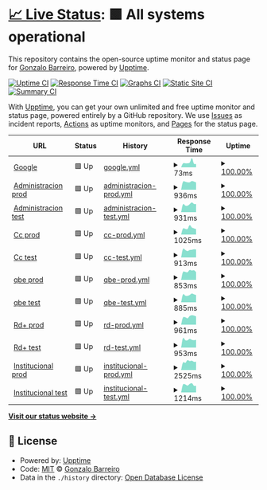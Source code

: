 # [📈 Live Status](https://Gonchito.github.io/VerifStatusPages): <!--live status--> **🟩 All systems operational**

This repository contains the open-source uptime monitor and status page for [Gonzalo Barreiro](https://Gonchito.github.io/VerifStatusPages), powered by [Upptime](https://github.com/upptime/upptime).

[![Uptime CI](https://github.com/Gonchito/VerifStatusPages/workflows/Uptime%20CI/badge.svg)](https://github.com/Gonchito/VerifStatusPages/actions?query=workflow%3A%22Uptime+CI%22)
[![Response Time CI](https://github.com/Gonchito/VerifStatusPages/workflows/Response%20Time%20CI/badge.svg)](https://github.com/Gonchito/VerifStatusPages/actions?query=workflow%3A%22Response+Time+CI%22)
[![Graphs CI](https://github.com/Gonchito/VerifStatusPages/workflows/Graphs%20CI/badge.svg)](https://github.com/Gonchito/VerifStatusPages/actions?query=workflow%3A%22Graphs+CI%22)
[![Static Site CI](https://github.com/Gonchito/VerifStatusPages/workflows/Static%20Site%20CI/badge.svg)](https://github.com/Gonchito/VerifStatusPages/actions?query=workflow%3A%22Static+Site+CI%22)
[![Summary CI](https://github.com/Gonchito/VerifStatusPages/workflows/Summary%20CI/badge.svg)](https://github.com/Gonchito/VerifStatusPages/actions?query=workflow%3A%22Summary+CI%22)

With [Upptime](https://upptime.js.org), you can get your own unlimited and free uptime monitor and status page, powered entirely by a GitHub repository. We use [Issues](https://github.com/Gonchito/VerifStatusPages/issues) as incident reports, [Actions](https://github.com/Gonchito/VerifStatusPages/actions) as uptime monitors, and [Pages](https://Gonchito.github.io/VerifStatusPages) for the status page.

<!--start: status pages-->
<!-- This summary is generated by Upptime (https://github.com/upptime/upptime) -->
<!-- Do not edit this manually, your changes will be overwritten -->
<!-- prettier-ignore -->
| URL | Status | History | Response Time | Uptime |
| --- | ------ | ------- | ------------- | ------ |
| <img alt="" src="https://icons.duckduckgo.com/ip3/null.ico" height="13"> [Google](www.google.com) | 🟩 Up | [google.yml](https://github.com/Gonchito/VerifStatusPages/commits/HEAD/history/google.yml) | <details><summary><img alt="Response time graph" src="./graphs/google/response-time-week.png" height="20"> 73ms</summary><br><a href="https://Gonchito.github.io/VerifStatusPages/history/google"><img alt="Response time 78" src="https://img.shields.io/endpoint?url=https%3A%2F%2Fraw.githubusercontent.com%2FGonchito%2FVerifStatusPages%2FHEAD%2Fapi%2Fgoogle%2Fresponse-time.json"></a><br><a href="https://Gonchito.github.io/VerifStatusPages/history/google"><img alt="24-hour response time 52" src="https://img.shields.io/endpoint?url=https%3A%2F%2Fraw.githubusercontent.com%2FGonchito%2FVerifStatusPages%2FHEAD%2Fapi%2Fgoogle%2Fresponse-time-day.json"></a><br><a href="https://Gonchito.github.io/VerifStatusPages/history/google"><img alt="7-day response time 73" src="https://img.shields.io/endpoint?url=https%3A%2F%2Fraw.githubusercontent.com%2FGonchito%2FVerifStatusPages%2FHEAD%2Fapi%2Fgoogle%2Fresponse-time-week.json"></a><br><a href="https://Gonchito.github.io/VerifStatusPages/history/google"><img alt="30-day response time 78" src="https://img.shields.io/endpoint?url=https%3A%2F%2Fraw.githubusercontent.com%2FGonchito%2FVerifStatusPages%2FHEAD%2Fapi%2Fgoogle%2Fresponse-time-month.json"></a><br><a href="https://Gonchito.github.io/VerifStatusPages/history/google"><img alt="1-year response time 78" src="https://img.shields.io/endpoint?url=https%3A%2F%2Fraw.githubusercontent.com%2FGonchito%2FVerifStatusPages%2FHEAD%2Fapi%2Fgoogle%2Fresponse-time-year.json"></a></details> | <details><summary><a href="https://Gonchito.github.io/VerifStatusPages/history/google">100.00%</a></summary><a href="https://Gonchito.github.io/VerifStatusPages/history/google"><img alt="All-time uptime 100.00%" src="https://img.shields.io/endpoint?url=https%3A%2F%2Fraw.githubusercontent.com%2FGonchito%2FVerifStatusPages%2FHEAD%2Fapi%2Fgoogle%2Fuptime.json"></a><br><a href="https://Gonchito.github.io/VerifStatusPages/history/google"><img alt="24-hour uptime 100.00%" src="https://img.shields.io/endpoint?url=https%3A%2F%2Fraw.githubusercontent.com%2FGonchito%2FVerifStatusPages%2FHEAD%2Fapi%2Fgoogle%2Fuptime-day.json"></a><br><a href="https://Gonchito.github.io/VerifStatusPages/history/google"><img alt="7-day uptime 100.00%" src="https://img.shields.io/endpoint?url=https%3A%2F%2Fraw.githubusercontent.com%2FGonchito%2FVerifStatusPages%2FHEAD%2Fapi%2Fgoogle%2Fuptime-week.json"></a><br><a href="https://Gonchito.github.io/VerifStatusPages/history/google"><img alt="30-day uptime 100.00%" src="https://img.shields.io/endpoint?url=https%3A%2F%2Fraw.githubusercontent.com%2FGonchito%2FVerifStatusPages%2FHEAD%2Fapi%2Fgoogle%2Fuptime-month.json"></a><br><a href="https://Gonchito.github.io/VerifStatusPages/history/google"><img alt="1-year uptime 100.00%" src="https://img.shields.io/endpoint?url=https%3A%2F%2Fraw.githubusercontent.com%2FGonchito%2FVerifStatusPages%2FHEAD%2Fapi%2Fgoogle%2Fuptime-year.json"></a></details>
| <img alt="" src="https://icons.duckduckgo.com/ip3/administracion.rdigitales.com.ar.ico" height="13"> [Administracion prod](https://administracion.rdigitales.com.ar/login.aspx) | 🟩 Up | [administracion-prod.yml](https://github.com/Gonchito/VerifStatusPages/commits/HEAD/history/administracion-prod.yml) | <details><summary><img alt="Response time graph" src="./graphs/administracion-prod/response-time-week.png" height="20"> 936ms</summary><br><a href="https://Gonchito.github.io/VerifStatusPages/history/administracion-prod"><img alt="Response time 937" src="https://img.shields.io/endpoint?url=https%3A%2F%2Fraw.githubusercontent.com%2FGonchito%2FVerifStatusPages%2FHEAD%2Fapi%2Fadministracion-prod%2Fresponse-time.json"></a><br><a href="https://Gonchito.github.io/VerifStatusPages/history/administracion-prod"><img alt="24-hour response time 866" src="https://img.shields.io/endpoint?url=https%3A%2F%2Fraw.githubusercontent.com%2FGonchito%2FVerifStatusPages%2FHEAD%2Fapi%2Fadministracion-prod%2Fresponse-time-day.json"></a><br><a href="https://Gonchito.github.io/VerifStatusPages/history/administracion-prod"><img alt="7-day response time 936" src="https://img.shields.io/endpoint?url=https%3A%2F%2Fraw.githubusercontent.com%2FGonchito%2FVerifStatusPages%2FHEAD%2Fapi%2Fadministracion-prod%2Fresponse-time-week.json"></a><br><a href="https://Gonchito.github.io/VerifStatusPages/history/administracion-prod"><img alt="30-day response time 946" src="https://img.shields.io/endpoint?url=https%3A%2F%2Fraw.githubusercontent.com%2FGonchito%2FVerifStatusPages%2FHEAD%2Fapi%2Fadministracion-prod%2Fresponse-time-month.json"></a><br><a href="https://Gonchito.github.io/VerifStatusPages/history/administracion-prod"><img alt="1-year response time 937" src="https://img.shields.io/endpoint?url=https%3A%2F%2Fraw.githubusercontent.com%2FGonchito%2FVerifStatusPages%2FHEAD%2Fapi%2Fadministracion-prod%2Fresponse-time-year.json"></a></details> | <details><summary><a href="https://Gonchito.github.io/VerifStatusPages/history/administracion-prod">100.00%</a></summary><a href="https://Gonchito.github.io/VerifStatusPages/history/administracion-prod"><img alt="All-time uptime 100.00%" src="https://img.shields.io/endpoint?url=https%3A%2F%2Fraw.githubusercontent.com%2FGonchito%2FVerifStatusPages%2FHEAD%2Fapi%2Fadministracion-prod%2Fuptime.json"></a><br><a href="https://Gonchito.github.io/VerifStatusPages/history/administracion-prod"><img alt="24-hour uptime 100.00%" src="https://img.shields.io/endpoint?url=https%3A%2F%2Fraw.githubusercontent.com%2FGonchito%2FVerifStatusPages%2FHEAD%2Fapi%2Fadministracion-prod%2Fuptime-day.json"></a><br><a href="https://Gonchito.github.io/VerifStatusPages/history/administracion-prod"><img alt="7-day uptime 100.00%" src="https://img.shields.io/endpoint?url=https%3A%2F%2Fraw.githubusercontent.com%2FGonchito%2FVerifStatusPages%2FHEAD%2Fapi%2Fadministracion-prod%2Fuptime-week.json"></a><br><a href="https://Gonchito.github.io/VerifStatusPages/history/administracion-prod"><img alt="30-day uptime 100.00%" src="https://img.shields.io/endpoint?url=https%3A%2F%2Fraw.githubusercontent.com%2FGonchito%2FVerifStatusPages%2FHEAD%2Fapi%2Fadministracion-prod%2Fuptime-month.json"></a><br><a href="https://Gonchito.github.io/VerifStatusPages/history/administracion-prod"><img alt="1-year uptime 100.00%" src="https://img.shields.io/endpoint?url=https%3A%2F%2Fraw.githubusercontent.com%2FGonchito%2FVerifStatusPages%2FHEAD%2Fapi%2Fadministracion-prod%2Fuptime-year.json"></a></details>
| <img alt="" src="https://icons.duckduckgo.com/ip3/administracion.rdtest.com.ar.ico" height="13"> [Administracion test](https://administracion.rdtest.com.ar:4433//login.aspx) | 🟩 Up | [administracion-test.yml](https://github.com/Gonchito/VerifStatusPages/commits/HEAD/history/administracion-test.yml) | <details><summary><img alt="Response time graph" src="./graphs/administracion-test/response-time-week.png" height="20"> 931ms</summary><br><a href="https://Gonchito.github.io/VerifStatusPages/history/administracion-test"><img alt="Response time 930" src="https://img.shields.io/endpoint?url=https%3A%2F%2Fraw.githubusercontent.com%2FGonchito%2FVerifStatusPages%2FHEAD%2Fapi%2Fadministracion-test%2Fresponse-time.json"></a><br><a href="https://Gonchito.github.io/VerifStatusPages/history/administracion-test"><img alt="24-hour response time 958" src="https://img.shields.io/endpoint?url=https%3A%2F%2Fraw.githubusercontent.com%2FGonchito%2FVerifStatusPages%2FHEAD%2Fapi%2Fadministracion-test%2Fresponse-time-day.json"></a><br><a href="https://Gonchito.github.io/VerifStatusPages/history/administracion-test"><img alt="7-day response time 931" src="https://img.shields.io/endpoint?url=https%3A%2F%2Fraw.githubusercontent.com%2FGonchito%2FVerifStatusPages%2FHEAD%2Fapi%2Fadministracion-test%2Fresponse-time-week.json"></a><br><a href="https://Gonchito.github.io/VerifStatusPages/history/administracion-test"><img alt="30-day response time 928" src="https://img.shields.io/endpoint?url=https%3A%2F%2Fraw.githubusercontent.com%2FGonchito%2FVerifStatusPages%2FHEAD%2Fapi%2Fadministracion-test%2Fresponse-time-month.json"></a><br><a href="https://Gonchito.github.io/VerifStatusPages/history/administracion-test"><img alt="1-year response time 930" src="https://img.shields.io/endpoint?url=https%3A%2F%2Fraw.githubusercontent.com%2FGonchito%2FVerifStatusPages%2FHEAD%2Fapi%2Fadministracion-test%2Fresponse-time-year.json"></a></details> | <details><summary><a href="https://Gonchito.github.io/VerifStatusPages/history/administracion-test">100.00%</a></summary><a href="https://Gonchito.github.io/VerifStatusPages/history/administracion-test"><img alt="All-time uptime 100.00%" src="https://img.shields.io/endpoint?url=https%3A%2F%2Fraw.githubusercontent.com%2FGonchito%2FVerifStatusPages%2FHEAD%2Fapi%2Fadministracion-test%2Fuptime.json"></a><br><a href="https://Gonchito.github.io/VerifStatusPages/history/administracion-test"><img alt="24-hour uptime 100.00%" src="https://img.shields.io/endpoint?url=https%3A%2F%2Fraw.githubusercontent.com%2FGonchito%2FVerifStatusPages%2FHEAD%2Fapi%2Fadministracion-test%2Fuptime-day.json"></a><br><a href="https://Gonchito.github.io/VerifStatusPages/history/administracion-test"><img alt="7-day uptime 100.00%" src="https://img.shields.io/endpoint?url=https%3A%2F%2Fraw.githubusercontent.com%2FGonchito%2FVerifStatusPages%2FHEAD%2Fapi%2Fadministracion-test%2Fuptime-week.json"></a><br><a href="https://Gonchito.github.io/VerifStatusPages/history/administracion-test"><img alt="30-day uptime 100.00%" src="https://img.shields.io/endpoint?url=https%3A%2F%2Fraw.githubusercontent.com%2FGonchito%2FVerifStatusPages%2FHEAD%2Fapi%2Fadministracion-test%2Fuptime-month.json"></a><br><a href="https://Gonchito.github.io/VerifStatusPages/history/administracion-test"><img alt="1-year uptime 100.00%" src="https://img.shields.io/endpoint?url=https%3A%2F%2Fraw.githubusercontent.com%2FGonchito%2FVerifStatusPages%2FHEAD%2Fapi%2Fadministracion-test%2Fuptime-year.json"></a></details>
| <img alt="" src="https://icons.duckduckgo.com/ip3/ccweb.rdigitales.com.ar.ico" height="13"> [Cc prod](https://ccweb.rdigitales.com.ar/Index.aspx) | 🟩 Up | [cc-prod.yml](https://github.com/Gonchito/VerifStatusPages/commits/HEAD/history/cc-prod.yml) | <details><summary><img alt="Response time graph" src="./graphs/cc-prod/response-time-week.png" height="20"> 1025ms</summary><br><a href="https://Gonchito.github.io/VerifStatusPages/history/cc-prod"><img alt="Response time 952" src="https://img.shields.io/endpoint?url=https%3A%2F%2Fraw.githubusercontent.com%2FGonchito%2FVerifStatusPages%2FHEAD%2Fapi%2Fcc-prod%2Fresponse-time.json"></a><br><a href="https://Gonchito.github.io/VerifStatusPages/history/cc-prod"><img alt="24-hour response time 866" src="https://img.shields.io/endpoint?url=https%3A%2F%2Fraw.githubusercontent.com%2FGonchito%2FVerifStatusPages%2FHEAD%2Fapi%2Fcc-prod%2Fresponse-time-day.json"></a><br><a href="https://Gonchito.github.io/VerifStatusPages/history/cc-prod"><img alt="7-day response time 1025" src="https://img.shields.io/endpoint?url=https%3A%2F%2Fraw.githubusercontent.com%2FGonchito%2FVerifStatusPages%2FHEAD%2Fapi%2Fcc-prod%2Fresponse-time-week.json"></a><br><a href="https://Gonchito.github.io/VerifStatusPages/history/cc-prod"><img alt="30-day response time 953" src="https://img.shields.io/endpoint?url=https%3A%2F%2Fraw.githubusercontent.com%2FGonchito%2FVerifStatusPages%2FHEAD%2Fapi%2Fcc-prod%2Fresponse-time-month.json"></a><br><a href="https://Gonchito.github.io/VerifStatusPages/history/cc-prod"><img alt="1-year response time 952" src="https://img.shields.io/endpoint?url=https%3A%2F%2Fraw.githubusercontent.com%2FGonchito%2FVerifStatusPages%2FHEAD%2Fapi%2Fcc-prod%2Fresponse-time-year.json"></a></details> | <details><summary><a href="https://Gonchito.github.io/VerifStatusPages/history/cc-prod">100.00%</a></summary><a href="https://Gonchito.github.io/VerifStatusPages/history/cc-prod"><img alt="All-time uptime 100.00%" src="https://img.shields.io/endpoint?url=https%3A%2F%2Fraw.githubusercontent.com%2FGonchito%2FVerifStatusPages%2FHEAD%2Fapi%2Fcc-prod%2Fuptime.json"></a><br><a href="https://Gonchito.github.io/VerifStatusPages/history/cc-prod"><img alt="24-hour uptime 100.00%" src="https://img.shields.io/endpoint?url=https%3A%2F%2Fraw.githubusercontent.com%2FGonchito%2FVerifStatusPages%2FHEAD%2Fapi%2Fcc-prod%2Fuptime-day.json"></a><br><a href="https://Gonchito.github.io/VerifStatusPages/history/cc-prod"><img alt="7-day uptime 100.00%" src="https://img.shields.io/endpoint?url=https%3A%2F%2Fraw.githubusercontent.com%2FGonchito%2FVerifStatusPages%2FHEAD%2Fapi%2Fcc-prod%2Fuptime-week.json"></a><br><a href="https://Gonchito.github.io/VerifStatusPages/history/cc-prod"><img alt="30-day uptime 100.00%" src="https://img.shields.io/endpoint?url=https%3A%2F%2Fraw.githubusercontent.com%2FGonchito%2FVerifStatusPages%2FHEAD%2Fapi%2Fcc-prod%2Fuptime-month.json"></a><br><a href="https://Gonchito.github.io/VerifStatusPages/history/cc-prod"><img alt="1-year uptime 100.00%" src="https://img.shields.io/endpoint?url=https%3A%2F%2Fraw.githubusercontent.com%2FGonchito%2FVerifStatusPages%2FHEAD%2Fapi%2Fcc-prod%2Fuptime-year.json"></a></details>
| <img alt="" src="https://icons.duckduckgo.com/ip3/ccweb.rdtest.com.ar.ico" height="13"> [Cc test](https://ccweb.rdtest.com.ar:4433/Index.aspx) | 🟩 Up | [cc-test.yml](https://github.com/Gonchito/VerifStatusPages/commits/HEAD/history/cc-test.yml) | <details><summary><img alt="Response time graph" src="./graphs/cc-test/response-time-week.png" height="20"> 913ms</summary><br><a href="https://Gonchito.github.io/VerifStatusPages/history/cc-test"><img alt="Response time 1093" src="https://img.shields.io/endpoint?url=https%3A%2F%2Fraw.githubusercontent.com%2FGonchito%2FVerifStatusPages%2FHEAD%2Fapi%2Fcc-test%2Fresponse-time.json"></a><br><a href="https://Gonchito.github.io/VerifStatusPages/history/cc-test"><img alt="24-hour response time 956" src="https://img.shields.io/endpoint?url=https%3A%2F%2Fraw.githubusercontent.com%2FGonchito%2FVerifStatusPages%2FHEAD%2Fapi%2Fcc-test%2Fresponse-time-day.json"></a><br><a href="https://Gonchito.github.io/VerifStatusPages/history/cc-test"><img alt="7-day response time 913" src="https://img.shields.io/endpoint?url=https%3A%2F%2Fraw.githubusercontent.com%2FGonchito%2FVerifStatusPages%2FHEAD%2Fapi%2Fcc-test%2Fresponse-time-week.json"></a><br><a href="https://Gonchito.github.io/VerifStatusPages/history/cc-test"><img alt="30-day response time 1163" src="https://img.shields.io/endpoint?url=https%3A%2F%2Fraw.githubusercontent.com%2FGonchito%2FVerifStatusPages%2FHEAD%2Fapi%2Fcc-test%2Fresponse-time-month.json"></a><br><a href="https://Gonchito.github.io/VerifStatusPages/history/cc-test"><img alt="1-year response time 1093" src="https://img.shields.io/endpoint?url=https%3A%2F%2Fraw.githubusercontent.com%2FGonchito%2FVerifStatusPages%2FHEAD%2Fapi%2Fcc-test%2Fresponse-time-year.json"></a></details> | <details><summary><a href="https://Gonchito.github.io/VerifStatusPages/history/cc-test">100.00%</a></summary><a href="https://Gonchito.github.io/VerifStatusPages/history/cc-test"><img alt="All-time uptime 100.00%" src="https://img.shields.io/endpoint?url=https%3A%2F%2Fraw.githubusercontent.com%2FGonchito%2FVerifStatusPages%2FHEAD%2Fapi%2Fcc-test%2Fuptime.json"></a><br><a href="https://Gonchito.github.io/VerifStatusPages/history/cc-test"><img alt="24-hour uptime 100.00%" src="https://img.shields.io/endpoint?url=https%3A%2F%2Fraw.githubusercontent.com%2FGonchito%2FVerifStatusPages%2FHEAD%2Fapi%2Fcc-test%2Fuptime-day.json"></a><br><a href="https://Gonchito.github.io/VerifStatusPages/history/cc-test"><img alt="7-day uptime 100.00%" src="https://img.shields.io/endpoint?url=https%3A%2F%2Fraw.githubusercontent.com%2FGonchito%2FVerifStatusPages%2FHEAD%2Fapi%2Fcc-test%2Fuptime-week.json"></a><br><a href="https://Gonchito.github.io/VerifStatusPages/history/cc-test"><img alt="30-day uptime 100.00%" src="https://img.shields.io/endpoint?url=https%3A%2F%2Fraw.githubusercontent.com%2FGonchito%2FVerifStatusPages%2FHEAD%2Fapi%2Fcc-test%2Fuptime-month.json"></a><br><a href="https://Gonchito.github.io/VerifStatusPages/history/cc-test"><img alt="1-year uptime 100.00%" src="https://img.shields.io/endpoint?url=https%3A%2F%2Fraw.githubusercontent.com%2FGonchito%2FVerifStatusPages%2FHEAD%2Fapi%2Fcc-test%2Fuptime-year.json"></a></details>
| <img alt="" src="https://icons.duckduckgo.com/ip3/qbe.rdigitales.com.ar.ico" height="13"> [qbe prod](https://qbe.rdigitales.com.ar) | 🟩 Up | [qbe-prod.yml](https://github.com/Gonchito/VerifStatusPages/commits/HEAD/history/qbe-prod.yml) | <details><summary><img alt="Response time graph" src="./graphs/qbe-prod/response-time-week.png" height="20"> 853ms</summary><br><a href="https://Gonchito.github.io/VerifStatusPages/history/qbe-prod"><img alt="Response time 930" src="https://img.shields.io/endpoint?url=https%3A%2F%2Fraw.githubusercontent.com%2FGonchito%2FVerifStatusPages%2FHEAD%2Fapi%2Fqbe-prod%2Fresponse-time.json"></a><br><a href="https://Gonchito.github.io/VerifStatusPages/history/qbe-prod"><img alt="24-hour response time 759" src="https://img.shields.io/endpoint?url=https%3A%2F%2Fraw.githubusercontent.com%2FGonchito%2FVerifStatusPages%2FHEAD%2Fapi%2Fqbe-prod%2Fresponse-time-day.json"></a><br><a href="https://Gonchito.github.io/VerifStatusPages/history/qbe-prod"><img alt="7-day response time 853" src="https://img.shields.io/endpoint?url=https%3A%2F%2Fraw.githubusercontent.com%2FGonchito%2FVerifStatusPages%2FHEAD%2Fapi%2Fqbe-prod%2Fresponse-time-week.json"></a><br><a href="https://Gonchito.github.io/VerifStatusPages/history/qbe-prod"><img alt="30-day response time 911" src="https://img.shields.io/endpoint?url=https%3A%2F%2Fraw.githubusercontent.com%2FGonchito%2FVerifStatusPages%2FHEAD%2Fapi%2Fqbe-prod%2Fresponse-time-month.json"></a><br><a href="https://Gonchito.github.io/VerifStatusPages/history/qbe-prod"><img alt="1-year response time 930" src="https://img.shields.io/endpoint?url=https%3A%2F%2Fraw.githubusercontent.com%2FGonchito%2FVerifStatusPages%2FHEAD%2Fapi%2Fqbe-prod%2Fresponse-time-year.json"></a></details> | <details><summary><a href="https://Gonchito.github.io/VerifStatusPages/history/qbe-prod">100.00%</a></summary><a href="https://Gonchito.github.io/VerifStatusPages/history/qbe-prod"><img alt="All-time uptime 100.00%" src="https://img.shields.io/endpoint?url=https%3A%2F%2Fraw.githubusercontent.com%2FGonchito%2FVerifStatusPages%2FHEAD%2Fapi%2Fqbe-prod%2Fuptime.json"></a><br><a href="https://Gonchito.github.io/VerifStatusPages/history/qbe-prod"><img alt="24-hour uptime 100.00%" src="https://img.shields.io/endpoint?url=https%3A%2F%2Fraw.githubusercontent.com%2FGonchito%2FVerifStatusPages%2FHEAD%2Fapi%2Fqbe-prod%2Fuptime-day.json"></a><br><a href="https://Gonchito.github.io/VerifStatusPages/history/qbe-prod"><img alt="7-day uptime 100.00%" src="https://img.shields.io/endpoint?url=https%3A%2F%2Fraw.githubusercontent.com%2FGonchito%2FVerifStatusPages%2FHEAD%2Fapi%2Fqbe-prod%2Fuptime-week.json"></a><br><a href="https://Gonchito.github.io/VerifStatusPages/history/qbe-prod"><img alt="30-day uptime 100.00%" src="https://img.shields.io/endpoint?url=https%3A%2F%2Fraw.githubusercontent.com%2FGonchito%2FVerifStatusPages%2FHEAD%2Fapi%2Fqbe-prod%2Fuptime-month.json"></a><br><a href="https://Gonchito.github.io/VerifStatusPages/history/qbe-prod"><img alt="1-year uptime 100.00%" src="https://img.shields.io/endpoint?url=https%3A%2F%2Fraw.githubusercontent.com%2FGonchito%2FVerifStatusPages%2FHEAD%2Fapi%2Fqbe-prod%2Fuptime-year.json"></a></details>
| <img alt="" src="https://icons.duckduckgo.com/ip3/qbe.rdtest.com.ar.ico" height="13"> [qbe test](https://qbe.rdtest.com.ar:4433) | 🟩 Up | [qbe-test.yml](https://github.com/Gonchito/VerifStatusPages/commits/HEAD/history/qbe-test.yml) | <details><summary><img alt="Response time graph" src="./graphs/qbe-test/response-time-week.png" height="20"> 885ms</summary><br><a href="https://Gonchito.github.io/VerifStatusPages/history/qbe-test"><img alt="Response time 974" src="https://img.shields.io/endpoint?url=https%3A%2F%2Fraw.githubusercontent.com%2FGonchito%2FVerifStatusPages%2FHEAD%2Fapi%2Fqbe-test%2Fresponse-time.json"></a><br><a href="https://Gonchito.github.io/VerifStatusPages/history/qbe-test"><img alt="24-hour response time 866" src="https://img.shields.io/endpoint?url=https%3A%2F%2Fraw.githubusercontent.com%2FGonchito%2FVerifStatusPages%2FHEAD%2Fapi%2Fqbe-test%2Fresponse-time-day.json"></a><br><a href="https://Gonchito.github.io/VerifStatusPages/history/qbe-test"><img alt="7-day response time 885" src="https://img.shields.io/endpoint?url=https%3A%2F%2Fraw.githubusercontent.com%2FGonchito%2FVerifStatusPages%2FHEAD%2Fapi%2Fqbe-test%2Fresponse-time-week.json"></a><br><a href="https://Gonchito.github.io/VerifStatusPages/history/qbe-test"><img alt="30-day response time 978" src="https://img.shields.io/endpoint?url=https%3A%2F%2Fraw.githubusercontent.com%2FGonchito%2FVerifStatusPages%2FHEAD%2Fapi%2Fqbe-test%2Fresponse-time-month.json"></a><br><a href="https://Gonchito.github.io/VerifStatusPages/history/qbe-test"><img alt="1-year response time 974" src="https://img.shields.io/endpoint?url=https%3A%2F%2Fraw.githubusercontent.com%2FGonchito%2FVerifStatusPages%2FHEAD%2Fapi%2Fqbe-test%2Fresponse-time-year.json"></a></details> | <details><summary><a href="https://Gonchito.github.io/VerifStatusPages/history/qbe-test">100.00%</a></summary><a href="https://Gonchito.github.io/VerifStatusPages/history/qbe-test"><img alt="All-time uptime 100.00%" src="https://img.shields.io/endpoint?url=https%3A%2F%2Fraw.githubusercontent.com%2FGonchito%2FVerifStatusPages%2FHEAD%2Fapi%2Fqbe-test%2Fuptime.json"></a><br><a href="https://Gonchito.github.io/VerifStatusPages/history/qbe-test"><img alt="24-hour uptime 100.00%" src="https://img.shields.io/endpoint?url=https%3A%2F%2Fraw.githubusercontent.com%2FGonchito%2FVerifStatusPages%2FHEAD%2Fapi%2Fqbe-test%2Fuptime-day.json"></a><br><a href="https://Gonchito.github.io/VerifStatusPages/history/qbe-test"><img alt="7-day uptime 100.00%" src="https://img.shields.io/endpoint?url=https%3A%2F%2Fraw.githubusercontent.com%2FGonchito%2FVerifStatusPages%2FHEAD%2Fapi%2Fqbe-test%2Fuptime-week.json"></a><br><a href="https://Gonchito.github.io/VerifStatusPages/history/qbe-test"><img alt="30-day uptime 100.00%" src="https://img.shields.io/endpoint?url=https%3A%2F%2Fraw.githubusercontent.com%2FGonchito%2FVerifStatusPages%2FHEAD%2Fapi%2Fqbe-test%2Fuptime-month.json"></a><br><a href="https://Gonchito.github.io/VerifStatusPages/history/qbe-test"><img alt="1-year uptime 100.00%" src="https://img.shields.io/endpoint?url=https%3A%2F%2Fraw.githubusercontent.com%2FGonchito%2FVerifStatusPages%2FHEAD%2Fapi%2Fqbe-test%2Fuptime-year.json"></a></details>
| <img alt="" src="https://icons.duckduckgo.com/ip3/rdplus.rdigitales.com.ar.ico" height="13"> [Rd+ prod](https://rdplus.rdigitales.com.ar/v2/loggin.aspx) | 🟩 Up | [rd-prod.yml](https://github.com/Gonchito/VerifStatusPages/commits/HEAD/history/rd-prod.yml) | <details><summary><img alt="Response time graph" src="./graphs/rd-prod/response-time-week.png" height="20"> 961ms</summary><br><a href="https://Gonchito.github.io/VerifStatusPages/history/rd-prod"><img alt="Response time 950" src="https://img.shields.io/endpoint?url=https%3A%2F%2Fraw.githubusercontent.com%2FGonchito%2FVerifStatusPages%2FHEAD%2Fapi%2Frd-prod%2Fresponse-time.json"></a><br><a href="https://Gonchito.github.io/VerifStatusPages/history/rd-prod"><img alt="24-hour response time 979" src="https://img.shields.io/endpoint?url=https%3A%2F%2Fraw.githubusercontent.com%2FGonchito%2FVerifStatusPages%2FHEAD%2Fapi%2Frd-prod%2Fresponse-time-day.json"></a><br><a href="https://Gonchito.github.io/VerifStatusPages/history/rd-prod"><img alt="7-day response time 961" src="https://img.shields.io/endpoint?url=https%3A%2F%2Fraw.githubusercontent.com%2FGonchito%2FVerifStatusPages%2FHEAD%2Fapi%2Frd-prod%2Fresponse-time-week.json"></a><br><a href="https://Gonchito.github.io/VerifStatusPages/history/rd-prod"><img alt="30-day response time 948" src="https://img.shields.io/endpoint?url=https%3A%2F%2Fraw.githubusercontent.com%2FGonchito%2FVerifStatusPages%2FHEAD%2Fapi%2Frd-prod%2Fresponse-time-month.json"></a><br><a href="https://Gonchito.github.io/VerifStatusPages/history/rd-prod"><img alt="1-year response time 950" src="https://img.shields.io/endpoint?url=https%3A%2F%2Fraw.githubusercontent.com%2FGonchito%2FVerifStatusPages%2FHEAD%2Fapi%2Frd-prod%2Fresponse-time-year.json"></a></details> | <details><summary><a href="https://Gonchito.github.io/VerifStatusPages/history/rd-prod">100.00%</a></summary><a href="https://Gonchito.github.io/VerifStatusPages/history/rd-prod"><img alt="All-time uptime 100.00%" src="https://img.shields.io/endpoint?url=https%3A%2F%2Fraw.githubusercontent.com%2FGonchito%2FVerifStatusPages%2FHEAD%2Fapi%2Frd-prod%2Fuptime.json"></a><br><a href="https://Gonchito.github.io/VerifStatusPages/history/rd-prod"><img alt="24-hour uptime 100.00%" src="https://img.shields.io/endpoint?url=https%3A%2F%2Fraw.githubusercontent.com%2FGonchito%2FVerifStatusPages%2FHEAD%2Fapi%2Frd-prod%2Fuptime-day.json"></a><br><a href="https://Gonchito.github.io/VerifStatusPages/history/rd-prod"><img alt="7-day uptime 100.00%" src="https://img.shields.io/endpoint?url=https%3A%2F%2Fraw.githubusercontent.com%2FGonchito%2FVerifStatusPages%2FHEAD%2Fapi%2Frd-prod%2Fuptime-week.json"></a><br><a href="https://Gonchito.github.io/VerifStatusPages/history/rd-prod"><img alt="30-day uptime 100.00%" src="https://img.shields.io/endpoint?url=https%3A%2F%2Fraw.githubusercontent.com%2FGonchito%2FVerifStatusPages%2FHEAD%2Fapi%2Frd-prod%2Fuptime-month.json"></a><br><a href="https://Gonchito.github.io/VerifStatusPages/history/rd-prod"><img alt="1-year uptime 100.00%" src="https://img.shields.io/endpoint?url=https%3A%2F%2Fraw.githubusercontent.com%2FGonchito%2FVerifStatusPages%2FHEAD%2Fapi%2Frd-prod%2Fuptime-year.json"></a></details>
| <img alt="" src="https://icons.duckduckgo.com/ip3/rdplus.rdtest.com.ar.ico" height="13"> [Rd+ test](https://rdplus.rdtest.com.ar:4433/v2/loggin.aspx) | 🟩 Up | [rd-test.yml](https://github.com/Gonchito/VerifStatusPages/commits/HEAD/history/rd-test.yml) | <details><summary><img alt="Response time graph" src="./graphs/rd-test/response-time-week.png" height="20"> 953ms</summary><br><a href="https://Gonchito.github.io/VerifStatusPages/history/rd-test"><img alt="Response time 1097" src="https://img.shields.io/endpoint?url=https%3A%2F%2Fraw.githubusercontent.com%2FGonchito%2FVerifStatusPages%2FHEAD%2Fapi%2Frd-test%2Fresponse-time.json"></a><br><a href="https://Gonchito.github.io/VerifStatusPages/history/rd-test"><img alt="24-hour response time 930" src="https://img.shields.io/endpoint?url=https%3A%2F%2Fraw.githubusercontent.com%2FGonchito%2FVerifStatusPages%2FHEAD%2Fapi%2Frd-test%2Fresponse-time-day.json"></a><br><a href="https://Gonchito.github.io/VerifStatusPages/history/rd-test"><img alt="7-day response time 953" src="https://img.shields.io/endpoint?url=https%3A%2F%2Fraw.githubusercontent.com%2FGonchito%2FVerifStatusPages%2FHEAD%2Fapi%2Frd-test%2Fresponse-time-week.json"></a><br><a href="https://Gonchito.github.io/VerifStatusPages/history/rd-test"><img alt="30-day response time 1138" src="https://img.shields.io/endpoint?url=https%3A%2F%2Fraw.githubusercontent.com%2FGonchito%2FVerifStatusPages%2FHEAD%2Fapi%2Frd-test%2Fresponse-time-month.json"></a><br><a href="https://Gonchito.github.io/VerifStatusPages/history/rd-test"><img alt="1-year response time 1097" src="https://img.shields.io/endpoint?url=https%3A%2F%2Fraw.githubusercontent.com%2FGonchito%2FVerifStatusPages%2FHEAD%2Fapi%2Frd-test%2Fresponse-time-year.json"></a></details> | <details><summary><a href="https://Gonchito.github.io/VerifStatusPages/history/rd-test">100.00%</a></summary><a href="https://Gonchito.github.io/VerifStatusPages/history/rd-test"><img alt="All-time uptime 100.00%" src="https://img.shields.io/endpoint?url=https%3A%2F%2Fraw.githubusercontent.com%2FGonchito%2FVerifStatusPages%2FHEAD%2Fapi%2Frd-test%2Fuptime.json"></a><br><a href="https://Gonchito.github.io/VerifStatusPages/history/rd-test"><img alt="24-hour uptime 100.00%" src="https://img.shields.io/endpoint?url=https%3A%2F%2Fraw.githubusercontent.com%2FGonchito%2FVerifStatusPages%2FHEAD%2Fapi%2Frd-test%2Fuptime-day.json"></a><br><a href="https://Gonchito.github.io/VerifStatusPages/history/rd-test"><img alt="7-day uptime 100.00%" src="https://img.shields.io/endpoint?url=https%3A%2F%2Fraw.githubusercontent.com%2FGonchito%2FVerifStatusPages%2FHEAD%2Fapi%2Frd-test%2Fuptime-week.json"></a><br><a href="https://Gonchito.github.io/VerifStatusPages/history/rd-test"><img alt="30-day uptime 100.00%" src="https://img.shields.io/endpoint?url=https%3A%2F%2Fraw.githubusercontent.com%2FGonchito%2FVerifStatusPages%2FHEAD%2Fapi%2Frd-test%2Fuptime-month.json"></a><br><a href="https://Gonchito.github.io/VerifStatusPages/history/rd-test"><img alt="1-year uptime 100.00%" src="https://img.shields.io/endpoint?url=https%3A%2F%2Fraw.githubusercontent.com%2FGonchito%2FVerifStatusPages%2FHEAD%2Fapi%2Frd-test%2Fuptime-year.json"></a></details>
| <img alt="" src="https://icons.duckduckgo.com/ip3/www.rdigitales.com.ar.ico" height="13"> [Institucional prod](https://www.rdigitales.com.ar) | 🟩 Up | [institucional-prod.yml](https://github.com/Gonchito/VerifStatusPages/commits/HEAD/history/institucional-prod.yml) | <details><summary><img alt="Response time graph" src="./graphs/institucional-prod/response-time-week.png" height="20"> 2525ms</summary><br><a href="https://Gonchito.github.io/VerifStatusPages/history/institucional-prod"><img alt="Response time 2711" src="https://img.shields.io/endpoint?url=https%3A%2F%2Fraw.githubusercontent.com%2FGonchito%2FVerifStatusPages%2FHEAD%2Fapi%2Finstitucional-prod%2Fresponse-time.json"></a><br><a href="https://Gonchito.github.io/VerifStatusPages/history/institucional-prod"><img alt="24-hour response time 2461" src="https://img.shields.io/endpoint?url=https%3A%2F%2Fraw.githubusercontent.com%2FGonchito%2FVerifStatusPages%2FHEAD%2Fapi%2Finstitucional-prod%2Fresponse-time-day.json"></a><br><a href="https://Gonchito.github.io/VerifStatusPages/history/institucional-prod"><img alt="7-day response time 2525" src="https://img.shields.io/endpoint?url=https%3A%2F%2Fraw.githubusercontent.com%2FGonchito%2FVerifStatusPages%2FHEAD%2Fapi%2Finstitucional-prod%2Fresponse-time-week.json"></a><br><a href="https://Gonchito.github.io/VerifStatusPages/history/institucional-prod"><img alt="30-day response time 2757" src="https://img.shields.io/endpoint?url=https%3A%2F%2Fraw.githubusercontent.com%2FGonchito%2FVerifStatusPages%2FHEAD%2Fapi%2Finstitucional-prod%2Fresponse-time-month.json"></a><br><a href="https://Gonchito.github.io/VerifStatusPages/history/institucional-prod"><img alt="1-year response time 2711" src="https://img.shields.io/endpoint?url=https%3A%2F%2Fraw.githubusercontent.com%2FGonchito%2FVerifStatusPages%2FHEAD%2Fapi%2Finstitucional-prod%2Fresponse-time-year.json"></a></details> | <details><summary><a href="https://Gonchito.github.io/VerifStatusPages/history/institucional-prod">100.00%</a></summary><a href="https://Gonchito.github.io/VerifStatusPages/history/institucional-prod"><img alt="All-time uptime 100.00%" src="https://img.shields.io/endpoint?url=https%3A%2F%2Fraw.githubusercontent.com%2FGonchito%2FVerifStatusPages%2FHEAD%2Fapi%2Finstitucional-prod%2Fuptime.json"></a><br><a href="https://Gonchito.github.io/VerifStatusPages/history/institucional-prod"><img alt="24-hour uptime 100.00%" src="https://img.shields.io/endpoint?url=https%3A%2F%2Fraw.githubusercontent.com%2FGonchito%2FVerifStatusPages%2FHEAD%2Fapi%2Finstitucional-prod%2Fuptime-day.json"></a><br><a href="https://Gonchito.github.io/VerifStatusPages/history/institucional-prod"><img alt="7-day uptime 100.00%" src="https://img.shields.io/endpoint?url=https%3A%2F%2Fraw.githubusercontent.com%2FGonchito%2FVerifStatusPages%2FHEAD%2Fapi%2Finstitucional-prod%2Fuptime-week.json"></a><br><a href="https://Gonchito.github.io/VerifStatusPages/history/institucional-prod"><img alt="30-day uptime 100.00%" src="https://img.shields.io/endpoint?url=https%3A%2F%2Fraw.githubusercontent.com%2FGonchito%2FVerifStatusPages%2FHEAD%2Fapi%2Finstitucional-prod%2Fuptime-month.json"></a><br><a href="https://Gonchito.github.io/VerifStatusPages/history/institucional-prod"><img alt="1-year uptime 100.00%" src="https://img.shields.io/endpoint?url=https%3A%2F%2Fraw.githubusercontent.com%2FGonchito%2FVerifStatusPages%2FHEAD%2Fapi%2Finstitucional-prod%2Fuptime-year.json"></a></details>
| <img alt="" src="https://icons.duckduckgo.com/ip3/www.rdtest.com.ar.ico" height="13"> [Institucional test](https://www.rdtest.com.ar:4433) | 🟩 Up | [institucional-test.yml](https://github.com/Gonchito/VerifStatusPages/commits/HEAD/history/institucional-test.yml) | <details><summary><img alt="Response time graph" src="./graphs/institucional-test/response-time-week.png" height="20"> 1214ms</summary><br><a href="https://Gonchito.github.io/VerifStatusPages/history/institucional-test"><img alt="Response time 1176" src="https://img.shields.io/endpoint?url=https%3A%2F%2Fraw.githubusercontent.com%2FGonchito%2FVerifStatusPages%2FHEAD%2Fapi%2Finstitucional-test%2Fresponse-time.json"></a><br><a href="https://Gonchito.github.io/VerifStatusPages/history/institucional-test"><img alt="24-hour response time 1046" src="https://img.shields.io/endpoint?url=https%3A%2F%2Fraw.githubusercontent.com%2FGonchito%2FVerifStatusPages%2FHEAD%2Fapi%2Finstitucional-test%2Fresponse-time-day.json"></a><br><a href="https://Gonchito.github.io/VerifStatusPages/history/institucional-test"><img alt="7-day response time 1214" src="https://img.shields.io/endpoint?url=https%3A%2F%2Fraw.githubusercontent.com%2FGonchito%2FVerifStatusPages%2FHEAD%2Fapi%2Finstitucional-test%2Fresponse-time-week.json"></a><br><a href="https://Gonchito.github.io/VerifStatusPages/history/institucional-test"><img alt="30-day response time 1164" src="https://img.shields.io/endpoint?url=https%3A%2F%2Fraw.githubusercontent.com%2FGonchito%2FVerifStatusPages%2FHEAD%2Fapi%2Finstitucional-test%2Fresponse-time-month.json"></a><br><a href="https://Gonchito.github.io/VerifStatusPages/history/institucional-test"><img alt="1-year response time 1176" src="https://img.shields.io/endpoint?url=https%3A%2F%2Fraw.githubusercontent.com%2FGonchito%2FVerifStatusPages%2FHEAD%2Fapi%2Finstitucional-test%2Fresponse-time-year.json"></a></details> | <details><summary><a href="https://Gonchito.github.io/VerifStatusPages/history/institucional-test">100.00%</a></summary><a href="https://Gonchito.github.io/VerifStatusPages/history/institucional-test"><img alt="All-time uptime 100.00%" src="https://img.shields.io/endpoint?url=https%3A%2F%2Fraw.githubusercontent.com%2FGonchito%2FVerifStatusPages%2FHEAD%2Fapi%2Finstitucional-test%2Fuptime.json"></a><br><a href="https://Gonchito.github.io/VerifStatusPages/history/institucional-test"><img alt="24-hour uptime 100.00%" src="https://img.shields.io/endpoint?url=https%3A%2F%2Fraw.githubusercontent.com%2FGonchito%2FVerifStatusPages%2FHEAD%2Fapi%2Finstitucional-test%2Fuptime-day.json"></a><br><a href="https://Gonchito.github.io/VerifStatusPages/history/institucional-test"><img alt="7-day uptime 100.00%" src="https://img.shields.io/endpoint?url=https%3A%2F%2Fraw.githubusercontent.com%2FGonchito%2FVerifStatusPages%2FHEAD%2Fapi%2Finstitucional-test%2Fuptime-week.json"></a><br><a href="https://Gonchito.github.io/VerifStatusPages/history/institucional-test"><img alt="30-day uptime 100.00%" src="https://img.shields.io/endpoint?url=https%3A%2F%2Fraw.githubusercontent.com%2FGonchito%2FVerifStatusPages%2FHEAD%2Fapi%2Finstitucional-test%2Fuptime-month.json"></a><br><a href="https://Gonchito.github.io/VerifStatusPages/history/institucional-test"><img alt="1-year uptime 100.00%" src="https://img.shields.io/endpoint?url=https%3A%2F%2Fraw.githubusercontent.com%2FGonchito%2FVerifStatusPages%2FHEAD%2Fapi%2Finstitucional-test%2Fuptime-year.json"></a></details>

<!--end: status pages-->

[**Visit our status website →**](https://Gonchito.github.io/VerifStatusPages)

## 📄 License

- Powered by: [Upptime](https://github.com/upptime/upptime)
- Code: [MIT](./LICENSE) © [Gonzalo Barreiro](https://Gonchito.github.io/VerifStatusPages)
- Data in the `./history` directory: [Open Database License](https://opendatacommons.org/licenses/odbl/1-0/)
